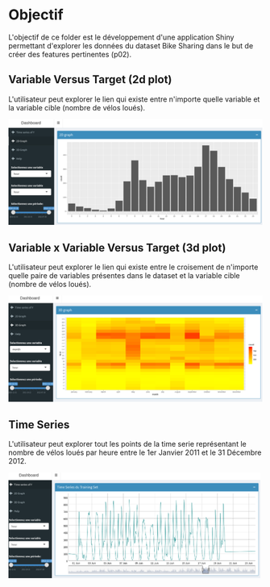 # Objectif

L'objectif de ce folder est le développement d'une application Shiny permettant d'explorer les données du dataset Bike Sharing dans le but de créer des features pertinentes (p02).

## Variable Versus Target (2d plot)
L'utilisateur peut explorer le lien qui existe entre n'importe quelle variable et la variable cible (nombre de vélos loués).

<img src="img/app2d.png" width="800">

## Variable x Variable Versus Target (3d plot)
L'utilisateur peut explorer le lien qui existe entre le croisement de n'importe quelle paire de variables présentes dans le dataset et la variable cible (nombre de vélos loués).

<img src="img/app3d.png" width="800">

## Time Series
L'utilisateur peut explorer tout les points de la time serie représentant le nombre de vélos loués par heure entre le 1er Janvier 2011 et le 31 Décembre 2012.

<img src="img/appts.png" width="500">
